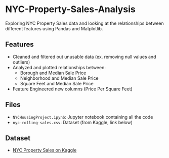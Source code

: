 # NYC-Property-Sales-Analysis
Exploring NYC Property Sales data and looking at the relationships between different features using Pandas and Matplotlib.

## Features
- Cleaned and filtered out unusable data (ex. removing null values and outliers)
- Analyzed and plotted relationships between:
  - Borough and Median Sale Price
  - Neighborhood and Median Sale Price
  - Square Feet and Median Sale Price
- Feature Engineered new columns (Price Per Square Feet)

## Files
- `NYCHousingProject.ipynb`: Jupyter notebook containing all the code
- `nyc-rolling-sales.csv`: Dataset (from Kaggle, link below)

## Dataset
- [NYC Property Sales on Kaggle](https://www.kaggle.com/datasets/new-york-city/nyc-property-sales)

 

